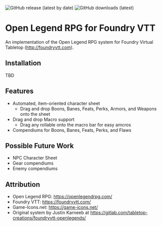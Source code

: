 <p>
  <img alt="GitHub release (latest by date)" src="https://img.shields.io/github/v/release/drewg13/foundryvtt-openlegends">
  <img alt="GitHub downloads (latest)" src="https://img.shields.io/github/downloads/drewg13/foundryvtt-openlegends/latest/system.zip">
</p>

# Open Legend RPG for Foundry VTT

An implementation of the Open Legend RPG system for Foundry Virtual Tabletop (http://foundryvtt.com).

## Installation

TBD

## Features

* Automated, item-oriented character sheet
  * Drag and drop Boons, Banes, Feats, Perks, Armors, and Weapons onto the sheet
* Drag and drop Macro support
  * Drag any rollable onto the macro bar for easy amcros
* Compendiums for Boons, Banes, Feats, Perks, and Flaws

## Possible Future Work

* NPC Character Sheet
* Gear compendiums
* Enemy compendiums

## Attribution

* Open Legend RPG: https://openlegendrpg.com/
* Foundry VTT: https://foundryvtt.com/
* Game-Icons.net: https://game-icons.net/
* Original system by Justin Karneeb at https://gitlab.com/tabletop-creations/foundryvtt-openlegends/
